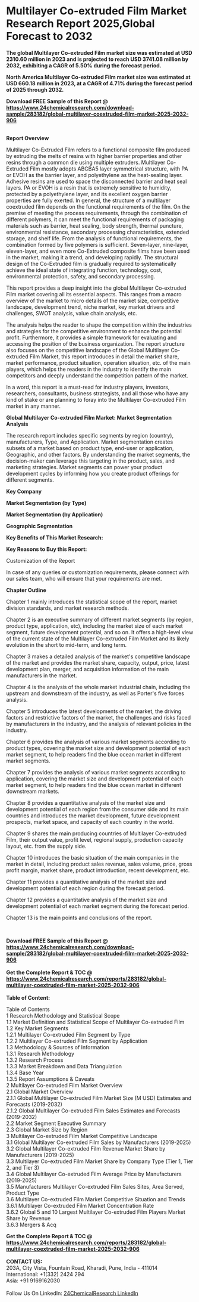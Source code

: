 <h1>Multilayer Co-extruded Film Market Research Report 2025,Global Forecast to 2032</h1><p><strong>The global Multilayer Co-extruded Film market size was estimated at USD 2310.60 million in 2023 and is projected to reach USD 3741.08 million by 2032, exhibiting a CAGR of 5.50% during the forecast period.</strong></p><p>
</p><p><strong>North America Multilayer Co-extruded Film market size was estimated at USD 660.18 million in 2023, at a CAGR of 4.71% during the forecast period of 2025 through 2032.</strong></p><div><b>Download FREE Sample of this Report @ 
            <a href="https://www.24chemicalresearch.com/download-sample/283182/global-multilayer-coextruded-film-market-2025-2032-906">
            https://www.24chemicalresearch.com/download-sample/283182/global-multilayer-coextruded-film-market-2025-2032-906</a></b></div><br><p>
</p><p><strong>Report Overview</strong></p><p>
</p><p>Multilayer Co-Extruded Film refers to a functional composite film produced by extruding the melts of resins with higher barrier properties and other resins through a common die using multiple extruders. Multilayer Co-Extruded Film mostly adopts ABCBA5 layer symmetrical structure, with PA or EVOH as the barrier layer, and polyethylene as the heat-sealing layer. Adhesive resins are used to space the disconnected barrier and heat seal layers. PA or EVOH is a resin that is extremely sensitive to humidity, protected by a polyethylene layer, and its excellent oxygen barrier properties are fully exerted. In general, the structure of a multilayer coextruded film depends on the functional requirements of the film. On the premise of meeting the process requirements, through the combination of different polymers, it can meet the functional requirements of packaging materials such as barrier, heat sealing, body strength, thermal puncture, environmental resistance, secondary processing characteristics, extended storage, and shelf life. From the analysis of functional requirements, the combination formed by five polymers is sufficient. Seven-layer, nine-layer, eleven-layer, and even more Co-Extruded composite films have been used in the market, making it a trend, and developing rapidly. The structural design of the Co-Extruded film is gradually required to systematically achieve the ideal state of integrating function, technology, cost, environmental protection, safety, and secondary processing.</p><p>
</p><p>This report provides a deep insight into the global Multilayer Co-extruded Film market covering all its essential aspects. This ranges from a macro overview of the market to micro details of the market size, competitive landscape, development trend, niche market, key market drivers and challenges, SWOT analysis, value chain analysis, etc.</p><p>
</p><p>The analysis helps the reader to shape the competition within the industries and strategies for the competitive environment to enhance the potential profit. Furthermore, it provides a simple framework for evaluating and accessing the position of the business organization. The report structure also focuses on the competitive landscape of the Global Multilayer Co-extruded Film Market, this report introduces in detail the market share, market performance, product situation, operation situation, etc. of the main players, which helps the readers in the industry to identify the main competitors and deeply understand the competition pattern of the market.</p><p>
In a word, this report is a must-read for industry players, investors, researchers, consultants, business strategists, and all those who have any kind of stake or are planning to foray into the Multilayer Co-extruded Film market in any manner.</p><p>
</p><p><strong>Global Multilayer Co-extruded Film Market: Market Segmentation Analysis</strong></p><p>
</p><p>The research report includes specific segments by region (country), manufacturers, Type, and Application. Market segmentation creates subsets of a market based on product type, end-user or application, Geographic, and other factors. By understanding the market segments, the decision-maker can leverage this targeting in the product, sales, and marketing strategies. Market segments can power your product development cycles by informing how you create product offerings for different segments.</p><p>
</p><p><strong>Key Company</strong></p><p>
</p><p>
</p><p><strong>Market Segmentation (by Type)</strong></p><p>
</p><p>
</p><p><strong>Market Segmentation (by Application)</strong></p><p>
</p><p>
</p><p><strong>Geographic Segmentation</strong></p><p>
</p><p>
</p><p><strong>Key Benefits of This Market Research:</strong></p><p>
</p><p>
</p><p><strong>Key Reasons to Buy this Report:</strong></p><p>
</p><p>
</p><p>Customization of the Report</p><p>
In case of any queries or customization requirements, please connect with our sales team, who will ensure that your requirements are met.</p><p>
</p><p><strong>Chapter Outline</strong></p><p>
</p><p>Chapter 1 mainly introduces the statistical scope of the report, market division standards, and market research methods.</p><p>
Chapter 2 is an executive summary of different market segments (by region, product type, application, etc), including the market size of each market segment, future development potential, and so on. It offers a high-level view of the current state of the Multilayer Co-extruded Film Market and its likely evolution in the short to mid-term, and long term.</p><p>
Chapter 3 makes a detailed analysis of the market's competitive landscape of the market and provides the market share, capacity, output, price, latest development plan, merger, and acquisition information of the main manufacturers in the market.</p><p>
Chapter 4 is the analysis of the whole market industrial chain, including the upstream and downstream of the industry, as well as Porter's five forces analysis.</p><p>
Chapter 5 introduces the latest developments of the market, the driving factors and restrictive factors of the market, the challenges and risks faced by manufacturers in the industry, and the analysis of relevant policies in the industry.</p><p>
Chapter 6 provides the analysis of various market segments according to product types, covering the market size and development potential of each market segment, to help readers find the blue ocean market in different market segments.</p><p>
Chapter 7 provides the analysis of various market segments according to application, covering the market size and development potential of each market segment, to help readers find the blue ocean market in different downstream markets.</p><p>
Chapter 8 provides a quantitative analysis of the market size and development potential of each region from the consumer side and its main countries and introduces the market development, future development prospects, market space, and capacity of each country in the world.</p><p>
Chapter 9 shares the main producing countries of Multilayer Co-extruded Film, their output value, profit level, regional supply, production capacity layout, etc. from the supply side.</p><p>
Chapter 10 introduces the basic situation of the main companies in the market in detail, including product sales revenue, sales volume, price, gross profit margin, market share, product introduction, recent development, etc.</p><p>
Chapter 11 provides a quantitative analysis of the market size and development potential of each region during the forecast period.</p><p>
Chapter 12 provides a quantitative analysis of the market size and development potential of each market segment during the forecast period.</p><p>
Chapter 13 is the main points and conclusions of the report.</p><p>
 </p><div><b>Download FREE Sample of this Report @ 
            <a href="https://www.24chemicalresearch.com/download-sample/283182/global-multilayer-coextruded-film-market-2025-2032-906">
            https://www.24chemicalresearch.com/download-sample/283182/global-multilayer-coextruded-film-market-2025-2032-906</a></b></div><br><div><b>Get the Complete Report & TOC @ 
            <a href="https://www.24chemicalresearch.com/reports/283182/global-multilayer-coextruded-film-market-2025-2032-906">
            https://www.24chemicalresearch.com/reports/283182/global-multilayer-coextruded-film-market-2025-2032-906</a></b></div><br>
            <b>Table of Content:</b><p>Table of Contents<br />
1 Research Methodology and Statistical Scope<br />
1.1 Market Definition and Statistical Scope of Multilayer Co-extruded Film<br />
1.2 Key Market Segments<br />
1.2.1 Multilayer Co-extruded Film Segment by Type<br />
1.2.2 Multilayer Co-extruded Film Segment by Application<br />
1.3 Methodology & Sources of Information<br />
1.3.1 Research Methodology<br />
1.3.2 Research Process<br />
1.3.3 Market Breakdown and Data Triangulation<br />
1.3.4 Base Year<br />
1.3.5 Report Assumptions & Caveats<br />
2 Multilayer Co-extruded Film Market Overview<br />
2.1 Global Market Overview<br />
2.1.1 Global Multilayer Co-extruded Film Market Size (M USD) Estimates and Forecasts (2019-2032)<br />
2.1.2 Global Multilayer Co-extruded Film Sales Estimates and Forecasts (2019-2032)<br />
2.2 Market Segment Executive Summary<br />
2.3 Global Market Size by Region<br />
3 Multilayer Co-extruded Film Market Competitive Landscape<br />
3.1 Global Multilayer Co-extruded Film Sales by Manufacturers (2019-2025)<br />
3.2 Global Multilayer Co-extruded Film Revenue Market Share by Manufacturers (2019-2025)<br />
3.3 Multilayer Co-extruded Film Market Share by Company Type (Tier 1, Tier 2, and Tier 3)<br />
3.4 Global Multilayer Co-extruded Film Average Price by Manufacturers (2019-2025)<br />
3.5 Manufacturers Multilayer Co-extruded Film Sales Sites, Area Served, Product Type<br />
3.6 Multilayer Co-extruded Film Market Competitive Situation and Trends<br />
3.6.1 Multilayer Co-extruded Film Market Concentration Rate<br />
3.6.2 Global 5 and 10 Largest Multilayer Co-extruded Film Players Market Share by Revenue<br />
3.6.3 Mergers & Acq</p><div><b>Get the Complete Report & TOC @ 
            <a href="https://www.24chemicalresearch.com/reports/283182/global-multilayer-coextruded-film-market-2025-2032-906">
            https://www.24chemicalresearch.com/reports/283182/global-multilayer-coextruded-film-market-2025-2032-906</a></b></div><br><b>CONTACT US:</b><br>
            203A, City Vista, Fountain Road, Kharadi, Pune, India - 411014<br>
            International: +1(332) 2424 294<br>
            Asia: +91 9169162030 <br><br>
            Follow Us On LinkedIn: <a href="https://www.linkedin.com/company/24chemicalresearch/">24ChemicalResearch LinkedIn</a>